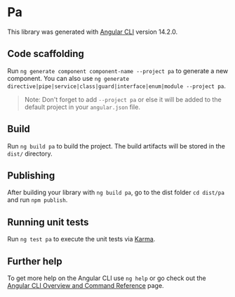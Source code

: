 # Pa

This library was generated with [Angular CLI](https://github.com/angular/angular-cli) version 14.2.0.

## Code scaffolding

Run `ng generate component component-name --project pa` to generate a new component. You can also use `ng generate directive|pipe|service|class|guard|interface|enum|module --project pa`.
> Note: Don't forget to add `--project pa` or else it will be added to the default project in your `angular.json` file. 

## Build

Run `ng build pa` to build the project. The build artifacts will be stored in the `dist/` directory.

## Publishing

After building your library with `ng build pa`, go to the dist folder `cd dist/pa` and run `npm publish`.

## Running unit tests

Run `ng test pa` to execute the unit tests via [Karma](https://karma-runner.github.io).

## Further help

To get more help on the Angular CLI use `ng help` or go check out the [Angular CLI Overview and Command Reference](https://angular.io/cli) page.
